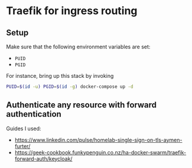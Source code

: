 # Traefik for ingress routing

## Setup
Make sure that the following environment variables are set:
* `PUID`
* `PGID`

For instance, bring up this stack by invoking
```bash
PUID=$(id -u) PGID=$(id -g) docker-compose up -d
```

## Authenticate any resource with forward authentication

Guides I used:
- https://www.linkedin.com/pulse/homelab-single-sign-on-tls-aymen-furter/
- https://geek-cookbook.funkypenguin.co.nz/ha-docker-swarm/traefik-forward-auth/keycloak/
